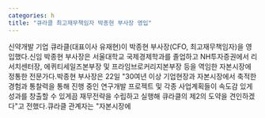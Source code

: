 ```yaml
---
categories: h
title: "큐라클 최고재무책임자 박종현 부사장 영입"
---
```

신약개발 기업 큐라클(대표이사 유재현)이 박종현 부사장(CFO, 최고재무책임자)을 영입했다.신임 박종현 부사장은 서울대학교 국제경제학과를 졸업하고 NH투자증권에서 리서치센터장, 에퀴티세일즈본부장 및 프라임브로커리지본부장 등을 역임한 자본시장에 정통한 전문가다.박종현 부사장은 22일 "30여년 이상 기업현장과 자본시장에서 축적한 경험과 통찰력을 통해 진행 중인 연구개발 프로젝트 및 각종 사업계획들이 속도감 있게 성과를 창출할 수 있게끔 재무전략을 수립하고 실행해 큐라클의 제2의 도약을 견인하겠다"고 전했다.큐라클 관계자는 "자본시장에